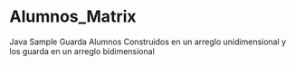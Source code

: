 # Alumnos_Matrix
Java Sample
Guarda Alumnos Construidos en un arreglo unidimensional  y los guarda en un arreglo bidimensional 
